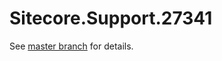 # Sitecore.Support.27341

See [master branch](https://github.com/sitecoresupport/Sitecore.Support.27341) for details.